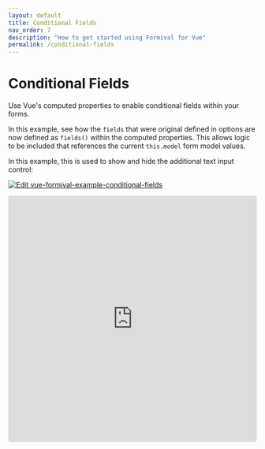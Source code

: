 ```yaml
---
layout: default
title: Conditional Fields
nav_order: 7
description: "How to get started using Formival for Vue"
permalink: /conditional-fields
---
```


# Conditional Fields

Use Vue's computed properties to enable conditional 
fields within your forms.

In this example, see how the `fields` that were original defined
in options are now defined as `fields()` within the computed
properties. This allows logic to be included that references
the current `this.model` form model values.

In this example, this is used to show and hide the additional
text input control:

[![Edit vue-formival-example-conditional-fields](https://codesandbox.io/static/img/play-codesandbox.svg)](https://codesandbox.io/s/vue-formival-example-conditional-fields-wm7ol?fontsize=14&hidenavigation=1&theme=dark)

<iframe src="https://codesandbox.io/embed/vue-formival-example-conditional-fields-wm7ol?fontsize=14&hidenavigation=1&theme=dark" style="width:100%; height:500px; border:0; border-radius: 4px; overflow:hidden;" title="vue-formival-example-conditional-fields"></iframe>

